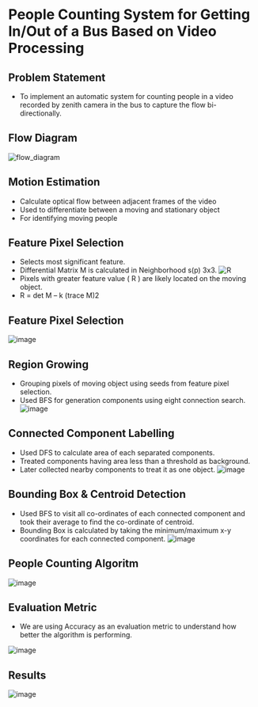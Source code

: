 <!-- # People Counting System

## File Structure
+ **src** will contain `main.ipynb` file that contains all the code for running the system.
+ **input_videos** will contain videos as `video1.avi`, `video2.avi` ..
+ **output_results** will contain results for all the videos as `result1.txt`, `result2.txt` ..
+ **requirements.txt** will contain the libraries required to run the code
+ [Link to dataset](https://iiitaphyd-my.sharepoint.com/:f:/g/personal/pulkit_g_students_iiit_ac_in/EvUJck1YpaREi6VRmrQZhX0Bde9a8aeW2JOR8MVyl1P3Sw?e=t5E7Ur), It will contains two folder one is input_videos (that will contain all the videos tested) and other is output_results (that store the result for each video)
+ Final Tree structure for files should look like this
    - dip-project-evil_morty
        - src
            - main.ipynb
        - input_videos
            - video1.avi
            - video2.avi
            - ..
        - output_results
            - result1.txt
            - result2.txt
            - ..      


### How to run
* Install appropriate package for running python notebook (ipykernel or jupyter)
* Install the following packages using pip or conda:
     + opencv-python
     + numpy
     + queue
* Run main.ipynb with appropriate video_number (for choosing which video to evaluate)

##### Shortcut
* Just clone this repo, open a terminal shell inside the repo and run the following commands
```
pip3 install -r requirements.txt
```
* Run main.ipynb with appropriate video_number (for choosing which video to evaluate) -->




# People Counting System for Getting In/Out of a Bus Based on Video Processing

## Problem Statement
* To implement an automatic system for counting people in a video recorded by zenith camera in the bus to capture the flow bi-directionally.

## Flow Diagram
![flow_diagram](https://user-images.githubusercontent.com/56213387/144610219-a024fcce-329c-4999-a8f6-414205a09396.jpeg)

## Motion Estimation
* Calculate optical flow between adjacent frames of the video
* Used to differentiate between a moving and stationary object 
* For identifying moving people

## Feature Pixel Selection
* Selects most significant feature.​
* Differential Matrix M is calculated in Neighborhood s(p) 3x3.
![R](https://user-images.githubusercontent.com/56213387/144610494-d40ff7d4-77f1-4711-9290-192fc7d5fb2c.jpeg)
* Pixels with greater feature value ( R ) are likely located on the moving object.
* R = det M – k (trace M)2

## Feature Pixel Selection
![image](https://user-images.githubusercontent.com/56213387/144610831-7868b5c6-90aa-42ab-a7a4-ad977772b70a.png)

## Region Growing
* Grouping pixels of moving object using seeds from feature pixel selection. 
* Used BFS for generation components using eight connection search.
![image](https://user-images.githubusercontent.com/56213387/144610940-a1b04aa2-ef3d-4d53-a497-45548e0a81d8.png)


## Connected Component Labelling
* Used DFS to calculate area of each separated components.
* Treated components having area less than a threshold as background.
* Later collected nearby components to treat it as one object.
![image](https://user-images.githubusercontent.com/56213387/144611085-f3a2ff0d-b765-4af1-b8fe-6b2f616f420e.png)

## Bounding Box & Centroid Detection
* Used BFS to visit all co-ordinates of each connected component and took their average to find the co-ordinate of centroid. 
* Bounding Box is calculated by taking the minimum/maximum x-y coordinates for each connected component.
![image](https://user-images.githubusercontent.com/56213387/144611331-d98856c3-ea0c-4cff-a94a-bcec26c31ae1.png)

## People Counting Algoritm
![image](https://user-images.githubusercontent.com/56213387/144611397-e1d14d3f-097a-4c3a-83de-e71d556a8a45.png)


## Evaluation Metric
* We are using Accuracy as an evaluation metric to understand how better the algorithm  is performing.

![image](https://user-images.githubusercontent.com/56213387/144611546-fc7d2e67-e542-49b4-a4da-8dca12ea4be7.png)

## Results
![image](https://user-images.githubusercontent.com/56213387/144611606-c66c6608-6565-415f-9efd-3d6fd8ac76d2.png)


    



